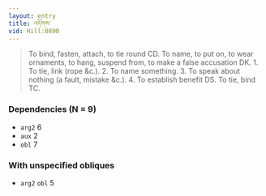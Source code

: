 ```yaml
---
layout: entry
title: འདོགས་
vid: Hill:0890
---
```

> To bind, fasten, attach, to tie round CD. To name, to put on, to wear ornaments, to hang, suspend from, to make a false accusation DK. 1. To tie, link (rope &c.). 2. To name something. 3. To speak about nothing (a fault, mistake &c.). 4. To establish benefit DS. To tie, bind TC.
### Dependencies (N = 9)
* `arg2` 6
* `aux` 2
* `obl` 7


### With unspecified obliques
* `arg2` `obl` 5
